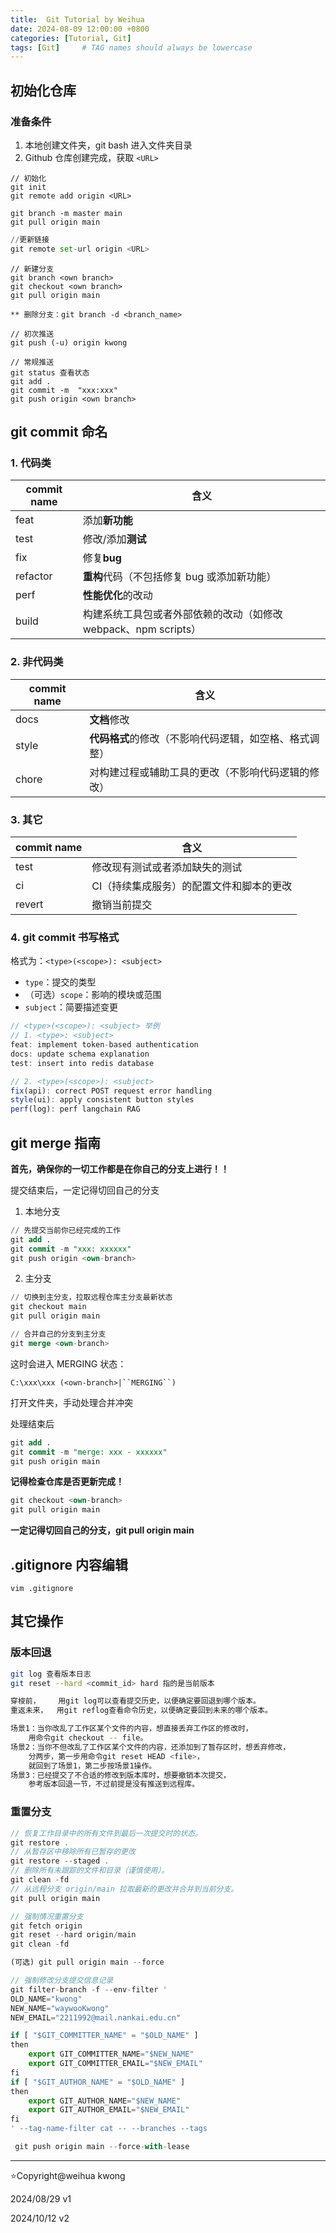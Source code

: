 ```yaml
---
title:  Git Tutorial by Weihua
date: 2024-08-09 12:00:00 +0800
categories: [Tutorial, Git]
tags: [Git]     # TAG names should always be lowercase
---
```

## 初始化仓库

### 准备条件

1. 本地创建文件夹，git bash 进入文件夹目录
2. Github 仓库创建完成，获取 `<URL>`

```Plaintext
// 初始化
git init
git remote add origin <URL>

git branch -m master main
git pull origin main
```

```Python
//更新链接
git remote set-url origin <URL>
```

```Plaintext
// 新建分支
git branch <own branch>
git checkout <own branch>
git pull origin main

** 删除分支：git branch -d <branch_name> 
```

```Plaintext
// 初次推送
git push (-u) origin kwong

// 常规推送
git status 查看状态
git add .
git commit -m  "xxx:xxx"
git push origin <own branch>
```

## git commit 命名

### 1. 代码类

| commit name | 含义                                                            |
| ----------- | --------------------------------------------------------------- |
| feat        | 添加**新功能**                                                  |
| test        | 修改/添加**测试**                                               |
| fix         | 修复**bug**                                                     |
| refactor    | **重构**代码（不包括修复 bug 或添加新功能）                     |
| perf        | **性能优化**的改动                                              |
| build       | 构建系统工具包或者外部依赖的改动（如修改 webpack、npm scripts） |

### 2. 非代码类

| commit name | 含义                                                   |
| ----------- | ------------------------------------------------------ |
| docs        | **文档**修改                                           |
| style       | **代码格式**的修改（不影响代码逻辑，如空格、格式调整） |
| chore       | 对构建过程或辅助工具的更改（不影响代码逻辑的修改）     |

### 3. 其它

| commit name | 含义                                     |
| ----------- | ---------------------------------------- |
| test        | 修改现有测试或者添加缺失的测试           |
| ci          | CI（持续集成服务）的配置文件和脚本的更改 |
| revert      | 撤销当前提交                             |

### 4. git commit 书写格式

格式为：`<type>(<scope>): <subject>`

* `type`：提交的类型
* （可选）`scope`：影响的模块或范围
* `subject`：简要描述变更

```JavaScript
// <type>(<scope>): <subject> 举例
// 1. <type>: <subject>
feat: implement token-based authentication
docs: update schema explanation
test: insert into redis database

// 2. <type>(<scope>): <subject>
fix(api): correct POST request error handling
style(ui): apply consistent button styles
perf(log): perf langchain RAG
```

## git merge 指南

**首先，确保你的一切工作都是在你自己的分支上进行！！**

提交结束后，一定记得切回自己的分支

1. 本地分支

```SQL
// 先提交当前你已经完成的工作
git add .
git commit -m "xxx: xxxxxx"
git push origin <own-branch>
```

2. 主分支

```SQL
// 切换到主分支，拉取远程仓库主分支最新状态
git checkout main
git pull origin main

// 合并自己的分支到主分支
git merge <own-branch>
```

这时会进入 MERGING 状态：

`C:\xxx\xxx (<own-branch>|``MERGING``)`

打开文件夹，手动处理合并冲突

处理结束后

```SQL
git add .
git commit -m "merge: xxx - xxxxxx"
git push origin main
```

**记得检查仓库是否更新完成！**

```SQL
git checkout <own-branch>
git pull origin main
```

**一定记得切回自己的分支，git pull origin main**

## .gitignore 内容编辑

```Plain
vim .gitignore
```

## 其它操作

### 版本回退

```Bash
git log 查看版本日志
git reset --hard <commit_id> hard 指的是当前版本

穿梭前，    用git log可以查看提交历史，以便确定要回退到哪个版本。
重返未来，  用git reflog查看命令历史，以便确定要回到未来的哪个版本。
```

```Bash
场景1：当你改乱了工作区某个文件的内容，想直接丢弃工作区的修改时，
    用命令git checkout -- file。
场景2：当你不但改乱了工作区某个文件的内容，还添加到了暂存区时，想丢弃修改，
    分两步，第一步用命令git reset HEAD <file>，
    就回到了场景1，第二步按场景1操作。
场景3：已经提交了不合适的修改到版本库时，想要撤销本次提交，
    参考版本回退一节，不过前提是没有推送到远程库。
```

### 重置分支

```JavaScript
// 恢复工作目录中的所有文件到最后一次提交时的状态。
git restore .
// 从暂存区中移除所有已暂存的更改
git restore --staged .
// 删除所有未跟踪的文件和目录（谨慎使用）。
git clean -fd
// 从远程分支 origin/main 拉取最新的更改并合并到当前分支。
git pull origin main
```

```JavaScript
// 强制情况重置分支
git fetch origin
git reset --hard origin/main
git clean -fd

(可选) git pull origin main --force
```

```JavaScript
// 强制修改分支提交信息记录
git filter-branch -f --env-filter '
OLD_NAME="kwong"
NEW_NAME="waywooKwong"
NEW_EMAIL="2211992@mail.nankai.edu.cn"

if [ "$GIT_COMMITTER_NAME" = "$OLD_NAME" ]
then
    export GIT_COMMITTER_NAME="$NEW_NAME"
    export GIT_COMMITTER_EMAIL="$NEW_EMAIL"
fi
if [ "$GIT_AUTHOR_NAME" = "$OLD_NAME" ]
then
    export GIT_AUTHOR_NAME="$NEW_NAME"
    export GIT_AUTHOR_EMAIL="$NEW_EMAIL"
fi
' --tag-name-filter cat -- --branches --tags

 git push origin main --force-with-lease
```

---

⭐️Copyright@weihua kwong

2024/08/29 v1

2024/10/12 v2
